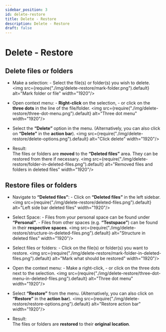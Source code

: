 ```yaml
---
sidebar_position: 3
id: delete-restore
title: Delete - Restore
description: Delete - Restore
draft: false
---
```


# Delete - Restore

## Delete files or folders

- Make a selection: - Select the file(s) or folder(s) you wish to delete.
  <img src={require("./img/delete-restore/mark-folder.png").default} alt="Mark folder or file" width="1920"/>
- Open context menu: - **Right-click** on the selection, - or click on the **three dots** in the line of the file/folder.
  <img src={require("./img/delete-restore/three-dot-menu.png").default} alt="Three dot menu" width="1920"/>
- Select the **“Delete”** option in the menu.
  (Alternatively, you can also click on **“Delete”** in the **action bar**).
  <img src={require("./img/delete-restore/delete-options.png").default} alt="Click delete" width="1920"/>

- Result:  
  The files or folders are **moved** to the **“Deleted files”** area. They can be restored from there if necessary.
  <img src={require("./img/delete-restore/folder-in-deleted-files.png").default} alt="Removed files and folders in deleted files" width="1920"/>

## Restore files or folders

- Navigate to **“Deleted files”**: - Click on **“Deleted files”** in the left sidebar.
  <img src={require("./img/delete-restore/deleted-files.png").default} alt="Left side bar deleted files" width="1920"/>
- Select Space: - Files from your personal space can be found under **“Personal”**. - Files from other spaces (e.g. **“Testspace”**) can be found in their **respective spaces**.
  <img src={require("./img/delete-restore/structure-in-deleted-files.png").default} alt="Structure in deleted files" width="1920"/>
- Select files or folders: - Click on the file(s) or folder(s) you want to restore.
  <img src={require("./img/delete-restore/mark-folder-in-deleted-files.png").default} alt="Mark what should be restored" width="1920"/>
- Open the context menu: - Make a right-click, - or click on the three dots next to the selection.
  <img src={require("./img/delete-restore/three-dot-menu-in-deleted-files.png").default} alt="Three dot menu" width="1920"/>
- Select **“Restore”** from the menu.
  (Alternatively, you can also click on **“Restore”** in the **action bar**).
  <img src={require("./img/delete-restore/restore-options.png").default} alt="Restore action bar" width="1920"/>

- Result:  
  The files or folders are **restored** to their **original location**.
